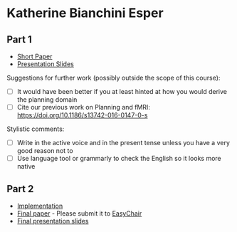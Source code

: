 # Katherine Bianchini Esper

## Part 1

- [Short Paper](esper-proposal.pdf)
- [Presentation Slides](esper-presentation.pdf)

Suggestions for further work (possibly outside the scope of this course):

- [ ] It would have been better if you at least hinted at how you would derive the planning domain 
- [ ] Cite our previous work on Planning and fMRI: https://doi.org/10.1186/s13742-016-0147-0-s

Stylistic comments:

- [ ] Write in the active voice and in the present tense unless you have a very good reason not to 
- [ ] Use language tool or grammarly to check the English so it looks more native 

## Part 2

- [Implementation](<link to github>)
- [Final paper](esper-paper.pdf) - Please submit it to [EasyChair](https://easychair.org/conferences/?conf=ap2020)
- [Final presentation slides](esper-final-presentation-slides.pdf)
